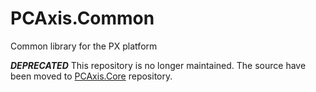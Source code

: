 # PCAxis.Common
Common library for the PX platform

***DEPRECATED*** This repository is no longer maintained. The source have been moved to [PCAxis.Core](https://github.com/statisticssweden/PCAxis.Core) repository.

